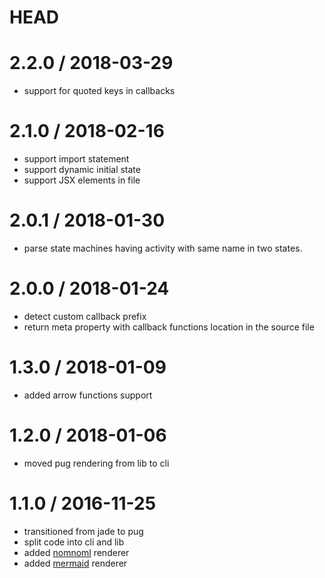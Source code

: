 # HEAD

# 2.2.0 / 2018-03-29

* support for quoted keys in callbacks

# 2.1.0 / 2018-02-16

* support import statement
* support dynamic initial state
* support JSX elements in file

# 2.0.1 / 2018-01-30

* parse state machines having activity with same name in two states.

# 2.0.0 / 2018-01-24

* detect custom callback prefix
* return meta property with callback functions location in the source file

# 1.3.0 / 2018-01-09

* added arrow functions support

# 1.2.0 / 2018-01-06

* moved pug rendering from lib to cli

# 1.1.0 / 2016-11-25

* transitioned from jade to pug
* split code into cli and lib
* added [nomnoml](http://www.nomnoml.com) renderer
* added [mermaid](http://knsv.github.io/mermaid/#mermaid) renderer
